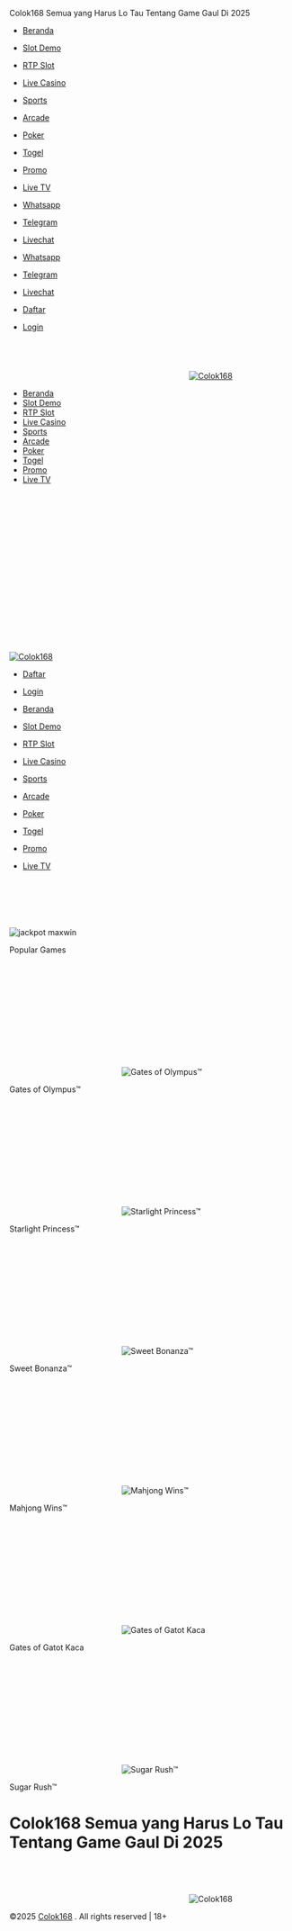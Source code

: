 Colok168 Semua yang Harus Lo Tau Tentang Game Gaul Di 2025


* [Beranda](https://colok168.co/)
* [Slot Demo](#)
* [RTP Slot](#)
* [Live Casino](#)
* [Sports](#)
* [Arcade](#)
* [Poker](#)
* [Togel](#)
* [Promo](#)
* [Live TV](#)

* [Whatsapp](https://secure.livechatinc.com/licence/14602758/v2/open_chat.cgi? "Livechat")
* [Telegram](https://secure.livechatinc.com/licence/14602758/v2/open_chat.cgi? "Livechat")
* [Livechat](https://secure.livechatinc.com/licence/14602758/v2/open_chat.cgi? "Livechat")

* [Whatsapp](https://secure.livechatinc.com/licence/14602758/v2/open_chat.cgi? "Livechat")
* [Telegram](https://secure.livechatinc.com/licence/14602758/v2/open_chat.cgi? "Livechat")
* [Livechat](https://secure.livechatinc.com/licence/14602758/v2/open_chat.cgi? "Livechat")

* [Daftar](https://lautselatan.icu/about "Daftar")
* [Login](https://lautselatan.icu/ "Masuk")

[![](data:image/svg+xml;base64,PHN2ZyBoZWlnaHQ9IjcwIiB3aWR0aD0iMzIwIiB4bWxucz0iaHR0cDovL3d3dy53My5vcmcvMjAwMC9zdmciIHZlcnNpb249IjEuMSIvPg==)![Colok168](https://colok168.co/wp-content/uploads/2025/04/Colok168.png?ver=JP.V.5 "Colok168")](https://colok168.co/)

* [Beranda](https://colok168.co/)
* [Slot Demo](#)
* [RTP Slot](#)
* [Live Casino](#)
* [Sports](#)
* [Arcade](#)
* [Poker](#)
* [Togel](#)
* [Promo](#)
* [Live TV](#)

[![](data:image/svg+xml;base64,PHN2ZyBoZWlnaHQ9IjcyMCIgd2lkdGg9IjEyODAiIHhtbG5zPSJodHRwOi8vd3d3LnczLm9yZy8yMDAwL3N2ZyIgdmVyc2lvbj0iMS4xIi8+)![Colok168](https://colok168.co/wp-content/themes/jackpot168/images/banner/jackpot-spaceman.webp?ver=JP.V.5 "Colok168")](https://colok168.co/)

* [Daftar](https://lautselatan.icu/about "Daftar")
* [Login](https://lautselatan.icu/ "Masuk")

* [Beranda](https://colok168.co/)
* [Slot Demo](#)
* [RTP Slot](#)
* [Live Casino](#)
* [Sports](#)
* [Arcade](#)
* [Poker](#)
* [Togel](#)
* [Promo](#)
* [Live TV](#)

![](data:image/svg+xml;base64,PHN2ZyBoZWlnaHQ9IjIyMyIgd2lkdGg9IjEyODAiIHhtbG5zPSJodHRwOi8vd3d3LnczLm9yZy8yMDAwL3N2ZyIgdmVyc2lvbj0iMS4xIi8+)![jackpot maxwin](https://colok168.co/wp-content/themes/jackpot168/images/banner/jackpot.webp)

Popular Games

![](data:image/svg+xml;base64,PHN2ZyBoZWlnaHQ9IjIwMCIgd2lkdGg9IjIwMCIgeG1sbnM9Imh0dHA6Ly93d3cudzMub3JnLzIwMDAvc3ZnIiB2ZXJzaW9uPSIxLjEiLz4=)![Gates of Olympus™](https://colok168.co/wp-content/themes/jackpot168/images/game/vs20olympgate.webp)

Gates of Olympus™

![](data:image/svg+xml;base64,PHN2ZyBoZWlnaHQ9IjIwMCIgd2lkdGg9IjIwMCIgeG1sbnM9Imh0dHA6Ly93d3cudzMub3JnLzIwMDAvc3ZnIiB2ZXJzaW9uPSIxLjEiLz4=)![Starlight Princess™](https://colok168.co/wp-content/themes/jackpot168/images/game/vs20starlight.webp)

Starlight Princess™

![](data:image/svg+xml;base64,PHN2ZyBoZWlnaHQ9IjIwMCIgd2lkdGg9IjIwMCIgeG1sbnM9Imh0dHA6Ly93d3cudzMub3JnLzIwMDAvc3ZnIiB2ZXJzaW9uPSIxLjEiLz4=)![Sweet Bonanza™](https://colok168.co/wp-content/themes/jackpot168/images/game/vs20fruitsw.webp)

Sweet Bonanza™

![](data:image/svg+xml;base64,PHN2ZyBoZWlnaHQ9IjIwMCIgd2lkdGg9IjIwMCIgeG1sbnM9Imh0dHA6Ly93d3cudzMub3JnLzIwMDAvc3ZnIiB2ZXJzaW9uPSIxLjEiLz4=)![Mahjong Wins™](https://colok168.co/wp-content/themes/jackpot168/images/game/vs1024mahjwins.webp)

Mahjong Wins™

![](data:image/svg+xml;base64,PHN2ZyBoZWlnaHQ9IjIwMCIgd2lkdGg9IjIwMCIgeG1sbnM9Imh0dHA6Ly93d3cudzMub3JnLzIwMDAvc3ZnIiB2ZXJzaW9uPSIxLjEiLz4=)![Gates of Gatot Kaca](https://colok168.co/wp-content/themes/jackpot168/images/game/vs20gatotgates.webp)

Gates of Gatot Kaca

![](data:image/svg+xml;base64,PHN2ZyBoZWlnaHQ9IjIwMCIgd2lkdGg9IjIwMCIgeG1sbnM9Imh0dHA6Ly93d3cudzMub3JnLzIwMDAvc3ZnIiB2ZXJzaW9uPSIxLjEiLz4=)![Sugar Rush™](https://colok168.co/wp-content/themes/jackpot168/images/game/vs20sugarrush.webp)

Sugar Rush™

**Colok168 Semua yang Harus Lo Tau Tentang Game Gaul Di 2025**
==============================================================

![](data:image/svg+xml;base64,PHN2ZyBoZWlnaHQ9IjcwIiB3aWR0aD0iMzIwIiB4bWxucz0iaHR0cDovL3d3dy53My5vcmcvMjAwMC9zdmciIHZlcnNpb249IjEuMSIvPg==)![Colok168](https://colok168.co/wp-content/uploads/2025/04/Colok168.png?ver=JP.V.5 "Colok168")

©2025  [Colok168](https://colok168.co/) . All rights reserved | 18+